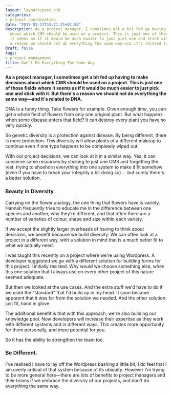 ```yaml
---
layout: layouts/post.njk
categories:
- project coordination
date: "2015-03-17T15:21:21+01:00"
description: As a project manager, I sometimes get a bit fed up having to make decisions
  about which CMS should be used on a project. This is just one of those fields where
  it seems as if it would be much easier to just pick one and stick with it. But there's
  a reason we should not do everything the same way—and it's related to DNA.
draft: false
tags:
- project management
title: Don't Do Everything The Same Way
---
```


**As a project manager, I sometimes get a bit fed up having to make decisions about which CMS should be used on a project. This is just one of those fields where it seems as if it would be much easier to just pick one and stick with it. But there's a reason we should not do everything the same way—and it's related to DNA.**

DNA is a funny thing. Take flowers for example. Given enough time, you can get a whole field of flowers from only one original plant. But what happens when some disease enters that field? It can destroy every plant you have so very quickly.

So genetic diversity is a protection against disease. By being different, there is more protection. This diversity will allow plants of a different makeup to continue even if one type happens to be completely wiped out.

With our project decisions, we can look at it in a similar way. Yes, it can conserve some resources by sticking to just one CMS and forgetting the rest, trying to shoehorn everything into one system to make it fit somehow (even if you have to break your integrity a bit doing so) ... but surely there's a better solution.

### Beauty in Diversity

Carrying on the flower analogy, the one thing that flowers have is variety. Hannah frequently tries to educate me in the difference between one species and another, why they're different, and that often there are a number of varieties of colour, shape and size within each variety.

If we accept the slightly larger overheads of having to think about decisions, we benefit because we build diversity. We can often look at a project in a different way, with a solution in mind that is a much better fit to what we actually need.

I was taught this recently on a project where we're using Wordpress. A developer suggested we go with a different solution for building forms for this project. I initially resisted. Why *would* we choose something else, when this one solution that I always use on every other project of this nature seemed adequate.

But then we looked at the use cases. And the extra stuff we'd have to do if we used the "standard" that I'd build up in my head. It soon became apparent that it was far from the solution we needed. And the other solution just fit, hand in glove.

The additional benefit is that with this approach, we're also building our knowledge pool. Now developers will increase their expertise as they work with different systems and in different ways. This creates more opportunity for them personally, and more potential for you.

So it has the ability to strengthen the team too.

### Be Different.

I've realised I have to lay off the Wordpress bashing a little bit; I do feel that I am overly critical of that system because of its ubiquity. However I'm trying to be more general here—there are lots of benefits to project managers and their teams if we embrace the diversity of our projects, and don't do everything the same way.
